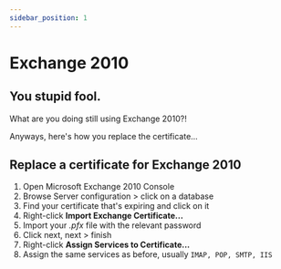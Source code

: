 ```yaml
---
sidebar_position: 1
---
```


# Exchange 2010

## You stupid fool.

What are you doing still using Exchange 2010?! 

Anyways, here's how you replace the certificate...

## Replace a certificate for Exchange 2010

1. Open Microsoft Exchange 2010 Console
2. Browse Server configuration > click on a database
3. Find your certificate that's expiring and click on it
4. Right-click **Import Exchange Certificate...**
5. Import your _.pfx_ file with the relevant password
6. Click next, next > finish
7. Right-click **Assign Services to Certificate...**
8. Assign the same services as before, usually `IMAP, POP, SMTP, IIS`